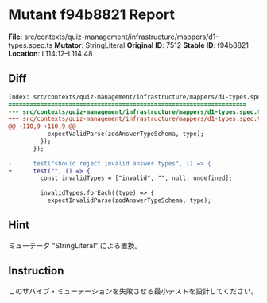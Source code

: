 # Mutant f94b8821 Report

**File**: src/contexts/quiz-management/infrastructure/mappers/d1-types.spec.ts
**Mutator**: StringLiteral
**Original ID**: 7512
**Stable ID**: f94b8821
**Location**: L114:12–L114:48

## Diff

```diff
Index: src/contexts/quiz-management/infrastructure/mappers/d1-types.spec.ts
===================================================================
--- src/contexts/quiz-management/infrastructure/mappers/d1-types.spec.ts	original
+++ src/contexts/quiz-management/infrastructure/mappers/d1-types.spec.ts	mutated #7512
@@ -110,9 +110,9 @@
           expectValidParse(zodAnswerTypeSchema, type);
         });
       });
 
-      test("should reject invalid answer types", () => {
+      test("", () => {
         const invalidTypes = ["invalid", "", null, undefined];
 
         invalidTypes.forEach((type) => {
           expectInvalidParse(zodAnswerTypeSchema, type);
```

## Hint

ミューテータ "StringLiteral" による置換。

## Instruction

このサバイブ・ミューテーションを失敗させる最小テストを設計してください。
